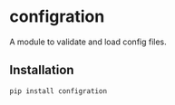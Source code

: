 # configration

A module to validate and load config files.

## Installation

```bash
pip install configration
```
